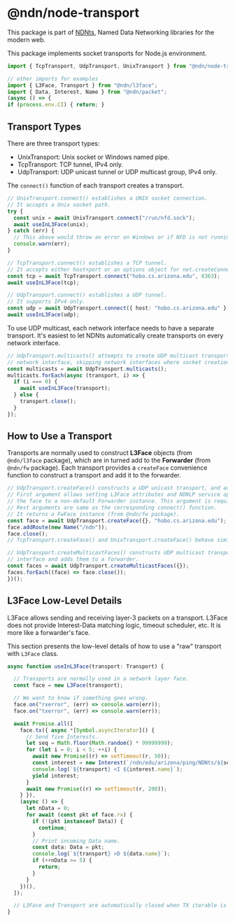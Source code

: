 # @ndn/node-transport

This package is part of [NDNts](https://yoursunny.com/p/NDNts/), Named Data Networking libraries for the modern web.

This package implements socket transports for Node.js environment.

```ts
import { TcpTransport, UdpTransport, UnixTransport } from "@ndn/node-transport";

// other imports for examples
import { L3Face, Transport } from "@ndn/l3face";
import { Data, Interest, Name } from "@ndn/packet";
(async () => {
if (process.env.CI) { return; }
```

## Transport Types

There are three transport types:

* UnixTransport: Unix socket or Windows named pipe.
* TcpTransport: TCP tunnel, IPv4 only.
* UdpTransport: UDP unicast tunnel or UDP multicast group, IPv4 only.

The `connect()` function of each transport creates a transport.

```ts
// UnixTransport.connect() establishes a UNIX socket connection.
// It accepts a Unix socket path.
try {
  const unix = await UnixTransport.connect("/run/nfd.sock");
  await useInL3Face(unix);
} catch (err) {
  // This above would throw an error on Windows or if NFD is not running.
  console.warn(err);
}

// TcpTransport.connect() establishes a TCP tunnel.
// It accepts either host+port or an options object for net.createConnection().
const tcp = await TcpTransport.connect("hobo.cs.arizona.edu", 6363);
await useInL3Face(tcp);

// UdpTransport.connect() establishes a UDP tunnel.
// It supports IPv4 only.
const udp = await UdpTransport.connect({ host: "hobo.cs.arizona.edu" });
await useInL3Face(udp);
```

To use UDP multicast, each network interface needs to have a separate transport.
It's easiest to let NDNts automatically create transports on every network interface.

```ts
// UdpTransport.multicasts() attempts to create UDP multicast transports on every
// network interface, skipping network interfaces where socket creation fails.
const multicasts = await UdpTransport.multicasts();
multicasts.forEach(async (transport, i) => {
  if (i === 0) {
    await useInL3Face(transport);
  } else {
    transport.close();
  }
});
```

## How to Use a Transport

Transports are normally used to construct **L3Face** objects (from `@ndn/l3face` package), which are in turned add to the **Forwarder** (from `@ndn/fw` package).
Each transport provides a `createFace` convenience function to construct a transport and add it to the forwarder.

```ts
// UdpTransport.createFace() constructs a UDP unicast transport, and adds it to a forwarder.
// First argument allows setting L3Face attributes and NDNLP service options, or attaching
// the face to a non-default Forwarder instance. This argument is required.
// Rest arguments are same as the corresponding connect() function.
// It returns a FwFace instance (from @ndn/fw package).
const face = await UdpTransport.createFace({}, "hobo.cs.arizona.edu");
face.addRoute(new Name("/ndn"));
face.close();
// TcpTransport.createFace() and UnixTransport.createFace() behave similarly.

// UdpTransport.createMulticastFaces() constructs UDP multicast transports on every network
// interface and adds them to a forwarder.
const faces = await UdpTransport.createMulticastFaces({});
faces.forEach((face) => face.close());
})();
```

## L3Face Low-Level Details

L3Face allows sending and receiving layer-3 packets on a transport.
L3Face does not provide Interest-Data matching logic, timeout scheduler, etc.
It is more like a forwarder's face.

This section presents the low-level details of how to use a "raw" transport with `L3Face` class.

```ts
async function useInL3Face(transport: Transport) {

  // Transports are normally used in a network layer face.
  const face = new L3Face(transport);

  // We want to know if something goes wrong.
  face.on("rxerror", (err) => console.warn(err));
  face.on("txerror", (err) => console.warn(err));

  await Promise.all([
    face.tx({ async *[Symbol.asyncIterator]() {
      // Send five Interests.
      let seq = Math.floor(Math.random() * 99999999);
      for (let i = 0; i < 5; ++i) {
        await new Promise((r) => setTimeout(r, 50));
        const interest = new Interest(`/ndn/edu/arizona/ping/NDNts/${seq++}`);
        console.log(`${transport} <I ${interest.name}`);
        yield interest;
      }
      await new Promise((r) => setTimeout(r, 200));
    } }),
    (async () => {
      let nData = 0;
      for await (const pkt of face.rx) {
        if (!(pkt instanceof Data)) {
          continue;
        }
        // Print incoming Data name.
        const data: Data = pkt;
        console.log(`${transport} >D ${data.name}`);
        if (++nData >= 5) {
          return;
        }
      }
    })(),
  ]);

  // L3Face and Transport are automatically closed when TX iterable is exhausted.
}
```
